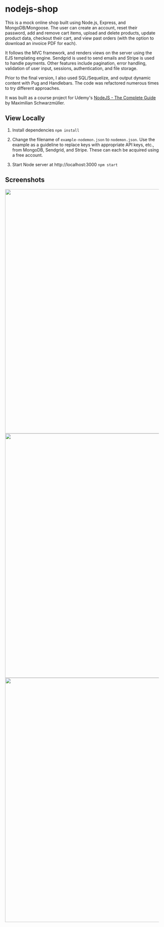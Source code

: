 # nodejs-shop

This is a mock online shop built using Node.js, Express, and MongoDB/Mongoose. The user can create an account, reset their password, add and remove cart items, upload and delete products, update product data, checkout their cart, and view past orders (with the option to download an invoice PDF for each).

It follows the MVC framework, and renders views on the server using the EJS templating engine. Sendgrid is used to send emails and Stripe is used to handle payments. Other features include pagination, error handling, validation of user input, sessions, authentication, and file storage.

Prior to the final version, I also used SQL/Sequelize, and output dynamic content with Pug and Handlebars. The code was refactored numerous times to try different approaches.

It was built as a course project for Udemy's [NodeJS - The Complete Guide](https://www.udemy.com/course/nodejs-the-complete-guide/) by Maximilian Schwarzmüller.

## View Locally

1. Install dependencies
   `npm install`

2. Change the filename of `example-nodemon.json` to `nodemon.json`. Use the example as a guideline to replace keys with appropriate API keys, etc., from MongoDB, Sendgrid, and Stripe. These can each be acquired using a free account.

3. Start Node server at http://localhost:3000
   `npm start`

## Screenshots

<img src="https://user-images.githubusercontent.com/33387780/82859964-22f22400-9ecd-11ea-9b1e-31b4ea99ba77.jpg" width="800">
<img src="https://user-images.githubusercontent.com/33387780/82860386-3651bf00-9ece-11ea-84be-e5da6e870a74.JPG" width="800">
<img src="https://user-images.githubusercontent.com/33387780/82860439-72851f80-9ece-11ea-8869-f47be59cdd02.JPG" width="800">

